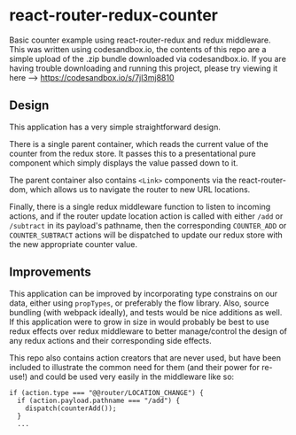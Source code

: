 # react-router-redux-counter
Basic counter example using react-router-redux and redux middleware. This was written using codesandbox.io, the contents of this repo are a simple upload of the .zip bundle downloaded via codesandbox.io. If you are having trouble downloading and running this project, please try viewing it here --> https://codesandbox.io/s/7jl3mj8810

## Design
This application has a very simple straightforward design. 

There is a single parent container, which reads the current value of the counter from the redux store. It passes this to a presentational pure component which simply displays the value passed down to it. 

The parent container also contains `<Link>` components via the react-router-dom, which allows us to navigate the router to new URL locations.

Finally, there is a single redux middleware function to listen to incoming actions, and if the router update location action is called with either `/add` or `/subtract` in its payload's pathname, then the corresponding `COUNTER_ADD` or `COUNTER_SUBTRACT` actions will be dispatched to update our redux store with the new appropriate counter value. 

## Improvements
This application can be improved by incorporating type constrains on our data, either using `propTypes`, or preferably the flow library. Also, source bundling (with webpack ideally), and tests would be nice additions as well. If this application were to grow in size in would probably be best to use redux effects over redux middleware to better manage/control the design of any redux actions and their corresponding side effects. 

This repo also contains action creators that are never used, but have been included to illustrate the common need for them (and their power for re-use!) and could be used very easily in the middleware like so:

```
if (action.type === "@@router/LOCATION_CHANGE") {
  if (action.payload.pathname === "/add") {
    dispatch(counterAdd());
  }
  ...
```
